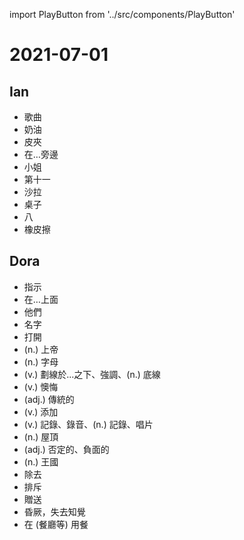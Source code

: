 import PlayButton from '../src/components/PlayButton'

# 2021-07-01

## Ian
- <PlayButton value="song" /> 歌曲
- <PlayButton value="butter" /> 奶油
- <PlayButton value="wallet" /> 皮夾
- <PlayButton value="beside" /> 在…旁邊
- <PlayButton value="Miss" /> 小姐
- <PlayButton value="eleventh" /> 第十一
- <PlayButton value="salad" /> 沙拉
- <PlayButton value="table" /> 桌子
- <PlayButton value="eight" /> 八
- <PlayButton value="eraser" /> 橡皮擦

## Dora
- <PlayButton value="show" /> 指示
- <PlayButton value="on" /> 在…上面
- <PlayButton value="they" /> 他們
- <PlayButton value="name" /> 名字
- <PlayButton value="open" /> 打開
- <PlayButton value="god" /> (n.) 上帝
- <PlayButton value="alphabet" /> (n.) 字母
- <PlayButton value="underline" /> (v.) 劃線於...之下、強調、(n.) 底線
- <PlayButton value="regret" /> (v.) 懊悔
- <PlayButton value="traditional" /> (adj.) 傳統的
- <PlayButton value="add" /> (v.) 添加
- <PlayButton value="record" /> (v.) 記錄、錄音、(n.) 記錄、唱片
- <PlayButton value="roof" /> (n.) 屋頂
- <PlayButton value="negative" /> (adj.) 否定的、負面的
- <PlayButton value="kingdom" /> (n.) 王國
- <PlayButton value="get rid of" /> 除去
- <PlayButton value="turn off (2)" /> 排斥
- <PlayButton value="give away" /> 贈送
- <PlayButton value="pass out" /> 昏厥，失去知覺
- <PlayButton value="eat out" /> 在 (餐廳等) 用餐
